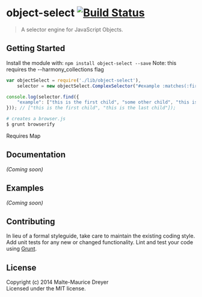 # object-select [![Build Status](https://secure.travis-ci.org/ileri/object-select.png?branch=master)](http://travis-ci.org/ileri/object-select)

> A selector engine for JavaScript Objects.


## Getting Started

Install the module with: `npm install object-select --save`
Note: this requires the --harmony_collections flag

```js
var objectSelect = require('./lib/object-select'),
    selector = new objectSelect.ComplexSelector("#example :matches(:first-child, :last-child)"); // create selector

console.log(selector.find({
    "example": ["this is the first child", "some other child", "this is the last child"]
})); // ["this is the first child", "this is the last child"]);
```

```sh
# creates a browser.js
$ grunt browserify
```
Requires Map



## Documentation

_(Coming soon)_


## Examples

_(Coming soon)_


## Contributing

In lieu of a formal styleguide, take care to maintain the existing coding style. Add unit tests for any new or changed functionality. Lint and test your code using [Grunt](http://gruntjs.com).


## License

Copyright (c) 2014 Malte-Maurice Dreyer  
Licensed under the MIT license.
